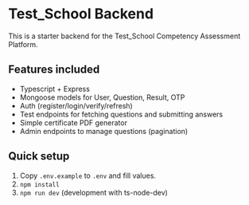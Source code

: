 # Test_School Backend

This is a starter backend for the Test_School Competency Assessment Platform.

## Features included
- Typescript + Express
- Mongoose models for User, Question, Result, OTP
- Auth (register/login/verify/refresh)
- Test endpoints for fetching questions and submitting answers
- Simple certificate PDF generator
- Admin endpoints to manage questions (pagination)

## Quick setup
1. Copy `.env.example` to `.env` and fill values.
2. `npm install`
3. `npm run dev` (development with ts-node-dev)
